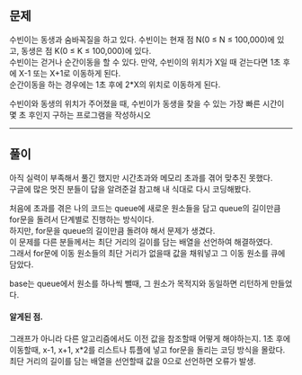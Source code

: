 
## 문제 

수빈이는 동생과 숨바꼭질을 하고 있다. 수빈이는 현재 점 N(0 ≤ N ≤ 100,000)에 있고, 동생은 점 K(0 ≤ K ≤ 100,000)에 있다.    
수빈이는 걷거나 순간이동을 할 수 있다. 만약, 수빈이의 위치가 X일 때 걷는다면 1초 후에 X-1 또는 X+1로 이동하게 된다.    
순간이동을 하는 경우에는 1초 후에 2*X의 위치로 이동하게 된다.

수빈이와 동생의 위치가 주어졌을 때, 수빈이가 동생을 찾을 수 있는 가장 빠른 시간이 몇 초 후인지 구하는 프로그램을 작성하시오

-------------------------------------

## 풀이   
   
아직 실력이 부족해서 풀긴 했지만 시간초과와 메모리 초과를 겪어 맞추진 못했다.   
구글에 많은 멋진 분들이 답을 알려준걸 참고해 내 식대로 다시 코딩해봤다.   

처음에 초과를 겪은 나의 코드는 queue에 새로운 원소들을 담고 queue의 길이만큼 for문을 돌려서 단계별로 진행하는 방식이다.   
하지만, for문을 queue의 길이만큼 돌려야 해서 문제가 생겼다.   
이 문제를 다른 분들께서는 최단 거리의 길이를 담는 배열을 선언하여 해결하였다.   
그래서 for문에 이동 원소들의 최단 거리가 없을때 값을 채워넣고 그 이동 원소를 큐에 담았다.
   
base는 queue에서 원소를 하나씩 뺄때, 그 원소가 목적지와 동일하면 리턴하게 만들었다.

#### 알게된 점.
   

그래프가 아니라 다른 알고리즘에서도 이전 값을 참조할때 어떻게 해야하는지. 
1초 후에 이동할때, x-1, x+1, x*2를 리스트나 튜플에 넣고 for문을 돌리는 코딩 방식을 몰랐다.
최단 거리의 길이를 담는 배열을 선언할때 값을 0으로 선언하면 오류가 발생.
